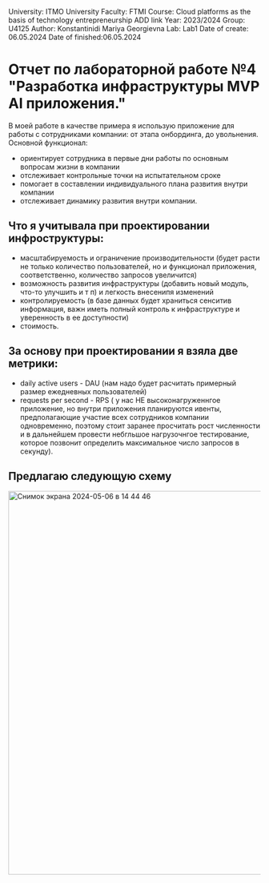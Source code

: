 University: ITMO University Faculty: FTMI Course: Cloud platforms as the basis of technology entrepreneurship ADD link Year: 2023/2024 Group: U4125 Author: Konstantinidi Mariya Georgievna Lab: Lab1 Date of create: 06.05.2024 Date of finished:06.05.2024

# Отчет по лабораторной работе №4 "Разработка инфраструктуры MVP AI приложения."

В моей работе в качестве примера я использую приложение для работы с сотрудниками компании: от этапа онбординга, до увольнения.
Основной функционал: 
- ориентирует сотрудника в первые дни работы по основным вопросам жизни в компании
- отслеживает контрольные точки на испытательном сроке
- помогает в составлении индивидуального плана развития внутри компании
- отслеживает динамику развития внутри компании.

## Что я учитывала при проектировании инфроструктуры:
- масштабируемость и ограничение производительности (будет расти не только количество пользователей, но и функционал приложения, соответственно, количество запросов увеличится)
- возможность развития инфраструктуры (добавить новый модуль, что-то улучшить и т п) и легкость внесенипя изменений
- контролируемость (в базе данных будет храниться сенситив информация, важн иметь полный контроль к инфраструктуре и уверенность в ее доступности)
- стоимость.

## За основу при проектировании я взяла две метрики: 
- daily active users - DAU (нам надо будет расчитать примерный размер ежедневных пользователей)
- requests per second - RPS ( у нас НЕ высоконагруженнгое приложение, но внутри приложения планируются ивенты, предполагающие участие всех сотрудников компании одновременно, поэтому стоит заранее просчитать рост  численности и в дальнейшем провести небгльшое нагрузочнгое тестирование, которое позвонит определить максимальное число запросов в секунду).

## Предлагаю следующую схему
<img width="766" alt="Снимок экрана 2024-05-06 в 14 44 46" src="https://github.com/Mariya93/2023_2024-cloud-platforms-as-the-basis-of-technology-entrepreneurship-U4125-Konstantinidi_m_g/assets/8456559/a2137383-e121-4de2-acd5-213e2ba4c714">

